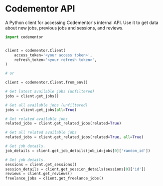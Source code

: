 # Codementor API

A Python client for accessing Codementor's internal API. Use it to get data about new jobs, previous jobs and sessions, and reviews.

```python
import codementor


client = codementor.Client(
    access_token='<your access token>',
    refresh_token='<your refresh token>',
)

# or

client = codementor.Client.from_env()

# Get latest available jobs (unfiltered)
jobs = client.get_jobs()

# Get all available jobs (unfiltered)
jobs = client.get_jobs(all=True)

# Get related available jobs
related_jobs = client.get_related_jobs(related=True)

# Get all related available jobs
related_jobs = client.get_related_jobs(related=True, all=True)

# Get job details.
job_details = client.get_job_details(job_id=jobs[0]['random_id'])

# Get job details.
sessions = client.get_sessions()
session_details = client.get_session_details(sessions[0]['id'])
reviews = client.get_reviews()
freelance_jobs = client.get_freelance_jobs()
```
